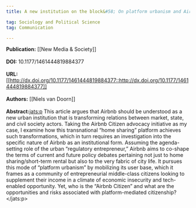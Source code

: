 ```yaml
---
title: A new institution on the block&#58; On platform urbanism and Airbnb citizenship

tag: Sociology and Political Science 
tag: Communication

---
```


**Publication:** [[New Media & Society]]<br><br>**DOI:** 10.1177/1461444819884377                                         
<br>**URL:**[[http://dx.doi.org/10.1177/1461444819884377::http://dx.doi.org/10.1177/1461444819884377]]<br><br>**Authors:** [[Niels van Doorn]] <br><br>**Abstract:**<jats:p> This article argues that Airbnb should be understood as a new urban institution that is transforming relations between market, state, and civil society actors. Taking the Airbnb Citizen advocacy initiative as my case, I examine how this transnational “home sharing” platform achieves such transformations, which in turn requires an investigation into the specific nature of Airbnb as an institutional form. Assuming the agenda-setting role of the urban “regulatory entrepreneur,” Airbnb aims to co-shape the terms of current and future policy debates pertaining not just to home sharing/short-term rental but also to the very fabric of city life. It pursues this mode of “platform urbanism” by mobilizing its user base, which it frames as a community of entrepreneurial middle-class citizens looking to supplement their income in a climate of economic insecurity and tech-enabled opportunity. Yet, who is the “Airbnb Citizen” and what are the opportunities and risks associated with platform-mediated citizenship? </jats:p>

